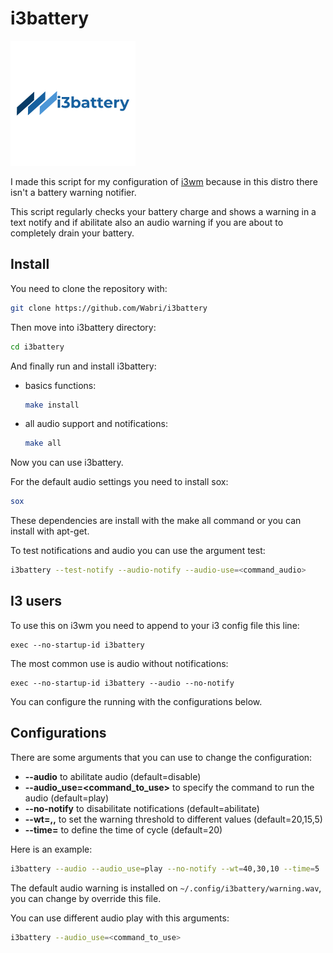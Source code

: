# i3battery

![LOGO](LOGO.png)

I made this script for my configuration of [i3wm](i3wm.org) because in this distro there isn't a battery warning notifier.

This script regularly checks your battery charge and shows a warning in a text notify and if abilitate also an audio warning if you are about to completely drain your battery.

## Install

You need to clone the repository with:

```bash
git clone https://github.com/Wabri/i3battery
```

Then move into i3battery directory:

```bash
cd i3battery
```

And finally run and install i3battery:

* basics functions:

    ```bash
    make install
    ```

* all audio support and notifications:

    ```bash
    make all
    ```

Now you can use i3battery.

For the default audio settings you need to install sox:

```bash
sox
```

These dependencies are install with the make all command or you can install with apt-get.

To test notifications and audio you can use the argument test:

```bash
i3battery --test-notify --audio-notify --audio-use=<command_audio>
```

## I3 users

To use this on i3wm you need to append to your i3 config file this line:

```i3wm
exec --no-startup-id i3battery
```

The most common use is audio without notifications:

```i3wm
exec --no-startup-id i3battery --audio --no-notify
```

You can configure the running with the configurations below.

## Configurations

There are some arguments that you can use to change the configuration:

* **--audio** to abilitate audio (default=disable)
* **--audio_use=<command_to_use>** to specify the command to run the audio (default=play)
* **--no-notify** to disabilitate notifications (default=abilitate)
* **--wt=<wt1>,<wt2>,<wt3>** to set the warning threshold to different values (default=20,15,5)
* **--time=<value>** to define the time of cycle (default=20)

Here is an example:

```bash
i3battery --audio --audio_use=play --no-notify --wt=40,30,10 --time=5
```

The default audio warning is installed on `~/.config/i3battery/warning.wav`, you can change by override this file.

You can use different audio play with this arguments:

```bash
i3battery --audio_use=<command_to_use>
```
